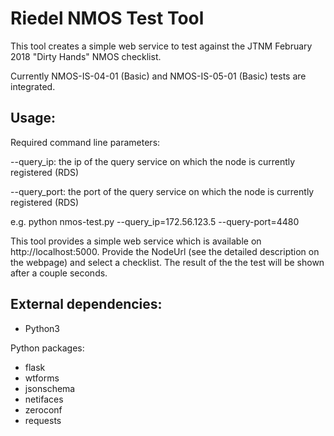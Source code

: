 # Riedel NMOS Test Tool

This tool creates a simple web service to test against the JTNM February 2018 "Dirty Hands" NMOS checklist.

Currently NMOS-IS-04-01 (Basic) and NMOS-IS-05-01 (Basic) tests are integrated.


## Usage:
Required command line parameters:

--query_ip: the ip of the query service on which the node is currently registered (RDS) 

--query_port: the port of the query service on which the node is currently registered (RDS) 

e.g. python nmos-test.py --query_ip=172.56.123.5 --query-port=4480

This tool provides a simple web service which is available on http://localhost:5000.
Provide the NodeUrl (see the detailed description on the webpage) and select a checklist.
The result of the the test will be shown after a couple seconds.

##  External dependencies:
- Python3

Python packages:
- flask 
- wtforms
- jsonschema
- netifaces
- zeroconf
- requests